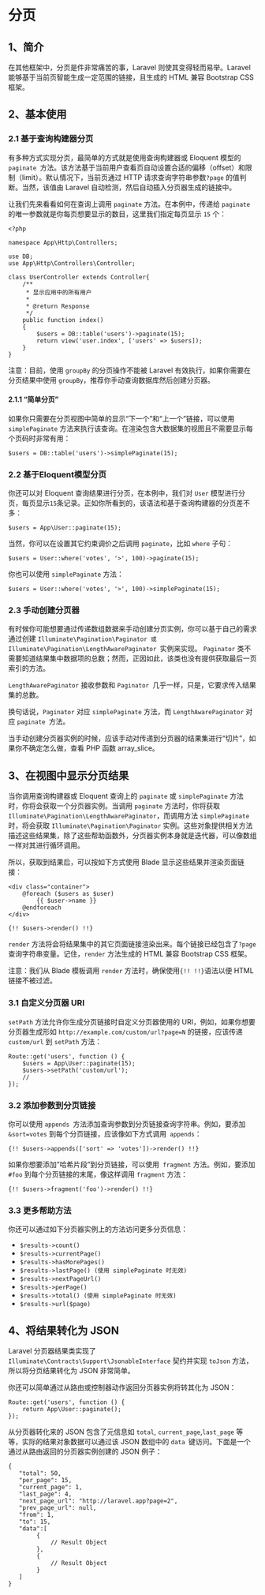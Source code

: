 # 分页

## 1、简介
在其他框架中，分页是件非常痛苦的事，Laravel 则使其变得轻而易举。Laravel 能够基于当前页智能生成一定范围的链接，且生成的 HTML 兼容 Bootstrap CSS 框架。

## 2、基本使用

### 2.1 基于查询构建器分页
有多种方式实现分页，最简单的方式就是使用查询构建器或 Eloquent 模型的 `paginate `方法。该方法基于当前用户查看页自动设置合适的偏移（offset）和限制（limit）。默认情况下，当前页通过 HTTP 请求查询字符串参数`?page` 的值判断。当然，该值由 Laravel 自动检测，然后自动插入分页器生成的链接中。

让我们先来看看如何在查询上调用 `paginate` 方法。在本例中，传递给 `paginate` 的唯一参数就是你每页想要显示的数目，这里我们指定每页显示 `15` 个：

```
<?php

namespace App\Http\Controllers;

use DB;
use App\Http\Controllers\Controller;

class UserController extends Controller{
    /**
     * 显示应用中的所有用户
     *
     * @return Response
     */
    public function index()
    {
        $users = DB::table('users')->paginate(15);
        return view('user.index', ['users' => $users]);
    }
}
```

注意：目前，使用 `groupBy` 的分页操作不能被 Laravel 有效执行，如果你需要在分页结果中使用 `groupBy`，推荐你手动查询数据库然后创建分页器。

#### 2.1.1 “简单分页”
如果你只需要在分页视图中简单的显示“下一个”和“上一个”链接，可以使用 `simplePaginate` 方法来执行该查询。在渲染包含大数据集的视图且不需要显示每个页码时非常有用：

```
$users = DB::table('users')->simplePaginate(15);
```

### 2.2 基于Eloquent模型分页
你还可以对 Eloquent 查询结果进行分页，在本例中，我们对 `User` 模型进行分页，每页显示` 15 `条记录。正如你所看到的，该语法和基于查询构建器的分页差不多：

```
$users = App\User::paginate(15);
```

当然，你可以在设置其它约束调价之后调用 `paginate`，比如 `where` 子句：

```
$users = User::where('votes', '>', 100)->paginate(15);
```

你也可以使用 `simplePaginate` 方法：

```
$users = User::where('votes', '>', 100)->simplePaginate(15);
```

### 2.3 手动创建分页器
有时候你可能想要通过传递数组数据来手动创建分页实例，你可以基于自己的需求通过创建 `Illuminate\Pagination\Paginator 或 Illuminate\Pagination\LengthAwarePaginator `实例来实现。
`Paginator` 类不需要知道结果集中数据项的总数；然而，正因如此，该类也没有提供获取最后一页索引的方法。

`LengthAwarePaginator` 接收参数和 `Paginator `几乎一样，只是，它要求传入结果集的总数。

换句话说，`Paginator` 对应 `simplePaginate` 方法，而 `LengthAwarePaginator` 对应 `paginate `方法。

当手动创建分页器实例的时候，应该手动对传递到分页器的结果集进行“切片”，如果你不确定怎么做，查看 PHP 函数 array_slice。

## 3、在视图中显示分页结果
当你调用查询构建器或 Eloquent 查询上的 `paginate` 或 `simplePaginate` 方法时，你将会获取一个分页器实例。当调用 `paginate` 方法时，你将获取 `Illuminate\Pagination\LengthAwarePaginator`，而调用方法 `simplePaginate `时，将会获取 `Illuminate\Pagination\Paginator` 实例。这些对象提供相关方法描述这些结果集，除了这些帮助函数外，分页器实例本身就是迭代器，可以像数组一样对其进行循环调用。

所以，获取到结果后，可以按如下方式使用 Blade 显示这些结果并渲染页面链接：

```
<div class="container">
    @foreach ($users as $user)
        {{ $user->name }}
    @endforeach
</div>

{!! $users->render() !!}
```

`render` 方法将会将结果集中的其它页面链接渲染出来。每个链接已经包含了`?page` 查询字符串变量。记住，`render` 方法生成的 HTML 兼容 Bootstrap CSS 框架。

注意：我们从 Blade 模板调用 `render` 方法时，确保使用`{!! !!}`语法以便 HTML 链接不被过滤。

### 3.1 自定义分页器 URI
`setPath` 方法允许你生成分页链接时自定义分页器使用的 URI，例如，如果你想要分页器生成形如 `http://example.com/custom/url?page=N` 的链接，应该传递 `custom/url` 到 `setPath` 方法：

```
Route::get('users', function () {
    $users = App\User::paginate(15);
    $users->setPath('custom/url');
    //
});
```

### 3.2 添加参数到分页链接
你可以使用 `appends `方法添加查询参数到分页链接查询字符串。例如，要添加`&sort=votes` 到每个分页链接，应该像如下方式调用` appends`：

```
{!! $users->appends(['sort' => 'votes'])->render() !!}
```

如果你想要添加”哈希片段”到分页链接，可以使用` fragment` 方法。例如，要添加`#foo` 到每个分页链接的末尾，像这样调用 `fragment` 方法：

```
{!! $users->fragment('foo')->render() !!}
```

### 3.3 更多帮助方法
你还可以通过如下分页器实例上的方法访问更多分页信息：

- 	`$results->count() `
- 	`$results->currentPage() `
- 	`$results->hasMorePages() `
- 	`$results->lastPage() (使用 simplePaginate 时无效) `
- 	`$results->nextPageUrl() `
- 	`$results->perPage() `
- 	`$results->total() (使用 simplePaginate 时无效) `
- 	`$results->url($page)`

## 4、将结果转化为 JSON
Laravel 分页器结果类实现了 `Illuminate\Contracts\Support\JsonableInterface` 契约并实现 `toJson` 方法，所以将分页结果转化为 JSON 非常简单。

你还可以简单通过从路由或控制器动作返回分页器实例将转其化为 JSON：

```
Route::get('users', function () {
    return App\User::paginate();
});
```

从分页器转化来的 JSON 包含了元信息如 `total`, `current_page`,`last_page` 等等，实际的结果对象数据可以通过该 JSON 数组中的 `data `键访问。下面是一个通过从路由返回的分页器实例创建的 JSON 例子：

```
{
   "total": 50,
   "per_page": 15,
   "current_page": 1,
   "last_page": 4,
   "next_page_url": "http://laravel.app?page=2",
   "prev_page_url": null,
   "from": 1,
   "to": 15,
   "data":[
        {
            // Result Object
        },
        {
            // Result Object
        }
   ]
}
```